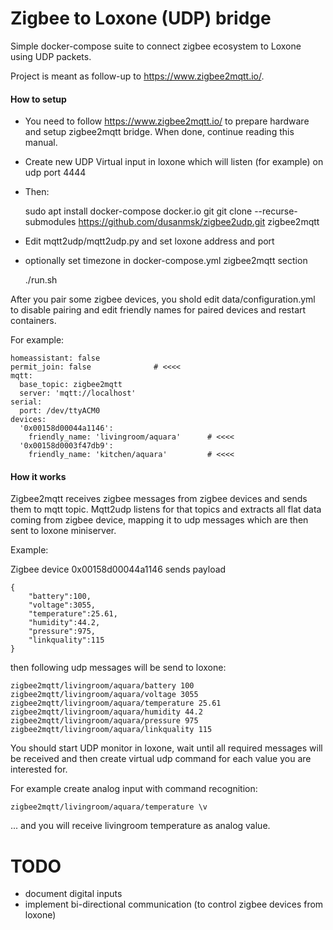 # Zigbee to Loxone (UDP) bridge

Simple docker-compose suite to connect zigbee ecosystem to Loxone using UDP packets. 

Project is meant as follow-up to https://www.zigbee2mqtt.io/.

#### How to setup

- You need to follow https://www.zigbee2mqtt.io/ to prepare hardware and setup zigbee2mqtt bridge. When done, continue reading this manual.
- Create new UDP Virtual input in loxone which will listen (for example) on udp port 4444
- Then:


    sudo apt install docker-compose docker.io git
    git clone --recurse-submodules https://github.com/dusanmsk/zigbee2udp.git zigbee2mqtt
    
- Edit mqtt2udp/mqtt2udp.py and set loxone address and port
- optionally set timezone in docker-compose.yml zigbee2mqtt section


    ./run.sh

After you pair some zigbee devices, you shold edit data/configuration.yml to disable pairing and edit friendly names for paired devices
and restart containers.

For example:

    homeassistant: false
    permit_join: false              # <<<<
    mqtt:
      base_topic: zigbee2mqtt
      server: 'mqtt://localhost'
    serial:
      port: /dev/ttyACM0
    devices:
      '0x00158d00044a1146':
        friendly_name: 'livingroom/aquara'      # <<<<
      '0x00158d0003f47db9':
        friendly_name: 'kitchen/aquara'         # <<<<


#### How it works

Zigbee2mqtt receives zigbee messages from zigbee devices and sends them to mqtt topic.
Mqtt2udp listens for that topics and extracts all flat data coming from zigbee device,
mapping it to udp messages which are then sent to loxone miniserver.

Example:

Zigbee device 0x00158d00044a1146 sends payload

    {
        "battery":100,
        "voltage":3055,
        "temperature":25.61,
        "humidity":44.2,
        "pressure":975,
        "linkquality":115
    } 

then following udp messages will be send to loxone:

    zigbee2mqtt/livingroom/aquara/battery 100
    zigbee2mqtt/livingroom/aquara/voltage 3055
    zigbee2mqtt/livingroom/aquara/temperature 25.61
    zigbee2mqtt/livingroom/aquara/humidity 44.2
    zigbee2mqtt/livingroom/aquara/pressure 975
    zigbee2mqtt/livingroom/aquara/linkquality 115
    
You should start UDP monitor in loxone, wait until all required messages will be received
and then create virtual udp command for each value you are interested for.

For example create analog input with command recognition:

    zigbee2mqtt/livingroom/aquara/temperature \v
   
... and you will receive livingroom temperature as analog value.

# TODO

- document digital inputs
- implement bi-directional communication (to control zigbee devices from loxone)
